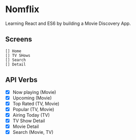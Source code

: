 # Nomflix

Learning React and ES6 by building a Movie Discovery App.

## Screens

    [] Home
    [] TV SHows
    [] Search
    [] Detail

## API Verbs

- [x] Now playing (Movie)
- [x] Upcoming (Movie)
- [x] Top Rated (TV, Movie)
- [x] Popular (TV, Movie)
- [x] Airing Today (TV)    
- [x] TV Show Detail
- [x] Movie Detail
- [x] Search (Movie, TV)